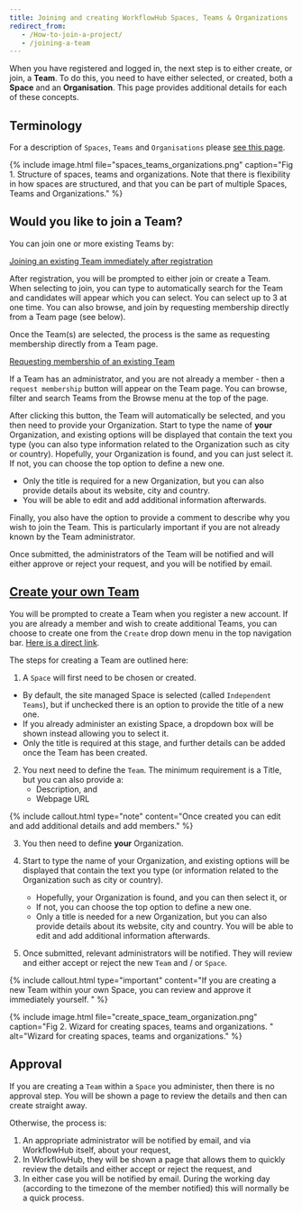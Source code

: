 ```yaml
---
title: Joining and creating WorkflowHub Spaces, Teams & Organizations
redirect_from: 
   - /How-to-join-a-project/
   - /joining-a-team
---
```


When you have registered and logged in, the next step is to either create, or join, a **Team**. To do this, you need to have either selected, or created, both a **Space** and an **Organisation**. This page provides additional details for each of these concepts.


## Terminology

For a description of `Spaces`, `Teams` and `Organisations` please [see this page](/docs/space-team-organisation.md).

{% include image.html file="spaces_teams_organizations.png" caption="Fig 1. Structure of spaces, teams and organizations. Note that there is flexibility in how spaces are structured, and that you can be part of multiple Spaces, Teams and Organizations." %}


## Would you like to join a Team?

You can join one or more existing Teams by:


<p>
  <a class="btn-collapse" data-bs-toggle="collapse" href="#join-team-registration" role="button" aria-expanded="false" aria-controls="join-team-registration">
    Joining an existing Team immediately after registration
  </a>
</p>

<div class="collapse" id="join-team-registration">
<div class="card card-body" style="margin-bottom: 1em;">

After registration, you will be prompted to either join or create a Team. When selecting to join, you can type to automatically search for the Team and candidates will appear which you can select. You can select up to 3 at one time. You can also browse, and join by requesting membership directly from a Team page (see below).

Once the Team(s) are selected, the process is the same as requesting membership directly from a Team page.

</div>
</div>


<p>
  <a class="btn-collapse" data-bs-toggle="collapse" href="#request-to-join-team" role="button" aria-expanded="false" aria-controls="request-to-join-team">
    Requesting membership of an existing Team
  </a>
</p>

<div class="collapse" id="request-to-join-team">
<div class="card card-body" style="margin-bottom: 1em;">

If a Team has an administrator, and you are not already a member - then a `request membership` button will appear on the Team page. You can browse, filter and search Teams from the Browse menu at the top of the page.

After clicking this button, the Team will automatically be selected, and you then need to provide your Organization. Start to type the name of **your** Organization, and existing options will be displayed that contain the text you type (you can also type information related to the Organization such as city or country). Hopefully, your Organization is found, and you can just select it. If not, you can choose the top option to define a new one.

- Only the title is required for a new Organization, but you can also provide details about its website, city and country. 
- You will be able to edit and add additional information afterwards.

Finally, you also have the option to provide a comment to describe why you wish to join the Team. This is particularly important if you are not already known by the Team administrator.

Once submitted, the administrators of the Team will be notified and will either approve or reject your request, and you will be notified by email.

</div>
</div>


## [Create your own Team](https://workflowhub.eu/projects/guided_create)

You will be prompted to create a Team when you register a new account. If you are already a member and wish to create additional Teams, you can choose to create one from the `Create` drop down menu in the top navigation bar. [Here is a direct link](https://workflowhub.eu/projects/guided_create).

The steps for creating a Team are outlined here:

1. A `Space` will first need to be chosen or created. 

- By default, the site managed Space is selected (called `Independent Teams`), but if unchecked there is an option to provide the title of a new one. 
- If you already administer an existing Space, a dropdown box will be shown instead allowing you to select it. 
- Only the title is required at this stage, and further details can be added once the Team has been created.

2. You next need to define the `Team`. The minimum requirement is a Title, but you can also provide a:
   - Description, and 
   - Webpage URL 

{% include callout.html type="note" content="Once created you can edit and add additional details and add members." %}    

3. You then need to define **your** Organization. 
4. Start to type the name of your Organization, and existing options will be displayed that contain the text you type (or information related to the Organization such as city or country). 
   - Hopefully, your Organization is found, and you can then select it, or 
   - If not, you can choose the top option to define a new one. 
   - Only a title is needed for a new Organization, but you can also provide details about its website, city and country. You will be able to edit and add additional information afterwards.

5. Once submitted, relevant administrators will be notified. They will review and either accept or reject the new `Team` and / or `Space`. 

{% include callout.html type="important" content="If you are creating a new Team within your own Space, you can review and approve it immediately yourself.
" %}

{% include image.html file="create_space_team_organization.png" caption="Fig 2. Wizard for creating spaces, teams and organizations. " alt="Wizard for creating spaces, teams and organizations." %}


## Approval

If you are creating a `Team` within a `Space` you administer, then there is no approval step. You will be shown a page to review the details and then can create straight away.

Otherwise, the process is:

1. An appropriate administrator will be notified by email, and via WorkflowHub itself, about your request,
2. In WorkflowHub, they will be shown a page that allows them to quickly review the details and either accept or reject the request, and 
3. In either case you will be notified by email. During the working day (according to the timezone of the member notified) this will normally be a quick process.
